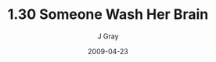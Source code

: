 ---
title: '1.30 Someone Wash Her Brain'
alt: 'Mysteries of the Arcana'
date: '2009-04-23'
author: 'J Gray'
artist: 'Keira'
chapter: '1 More Heavens and Earths'
filler: false
---